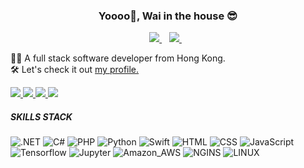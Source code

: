 <h3 align='center'> Yoooo👋, Wai in the house 😎 </h3>
<p align='center'>
  
  <a href="https://www.linkedin.com/in/shing-wai-chan-06824a188/">
    <img src="https://img.shields.io/badge/linkedin-%230077B5.svg?&style=for-the-badge&logo=linkedin&logoColor=white" />
  </a>&nbsp;&nbsp;
  <a href="https://github.com/wAikAp">
    <img src="https://img.shields.io/badge/GitHub-100000?style=for-the-badge&logo=github&logoColor=white" />        
  </a>&nbsp;&nbsp;
  
</p>

👨‍💻 A full stack software developer from Hong Kong.<br>
🛠️ Let's check it out <a href='https://waikap.github.io/portfolio-demo/'>my profile.</a><br>

<p align='left'>
  <a href="#">
    <img src="https://github-readme-stats.vercel.app/api?username=wAikAp&show_icons=true&count_private=true&theme=vue">
    <img src="https://github-readme-streak-stats.herokuapp.com/?user=waikap&theme=vue" >
    <img src="https://github-readme-stats.vercel.app/api/top-langs/?username=wAikAp&layout=compact&langs_count=10&theme=vue" >
    <img src="https://github-profile-summary-cards.vercel.app/api/cards/profile-details?username=wAikAp&theme=vue" >
    
  </a>
</p>

##### SKILLS STACK
  ![.NET](https://img.shields.io/badge/.NET-5C2D91?style=for-the-badge&logo=.net&logoColor=white)
  ![C#](https://img.shields.io/badge/C%23-239120?style=for-the-badge&logo=c-sharp&logoColor=white)
  ![PHP](https://img.shields.io/badge/PHP-777BB4?style=for-the-badge&logo=php&logoColor=white)
  ![Python](https://img.shields.io/badge/Python-14354C?style=for-the-badge&logo=python&logoColor=white)
  ![Swift](https://img.shields.io/badge/Swift-FA7343?style=for-the-badge&logo=swift&logoColor=white)
  ![HTML](https://img.shields.io/badge/HTML-239120?style=for-the-badge&logo=html5&logoColor=white)
  ![CSS](https://img.shields.io/badge/CSS-239120?&style=for-the-badge&logo=css3&logoColor=white)
  ![JavaScript](https://img.shields.io/badge/JavaScript-F7DF1E?style=for-the-badge&logo=javascript&logoColor=black)
  ![Tensorflow](https://img.shields.io/badge/TensorFlow-FF6F00?style=for-the-badge&logo=tensorflow&logoColor=white)
  ![Jupyter](https://img.shields.io/badge/Jupyter-F37626.svg?&style=for-the-badge&logo=Jupyter&logoColor=white)
  ![Amazon_AWS](https://img.shields.io/badge/Amazon_AWS-FF9900?style=for-the-badge&logo=amazonaws&logoColor=white)
  ![NGINS](https://img.shields.io/badge/Nginx-009639?style=for-the-badge&logo=nginx&logoColor=white)
  ![LINUX](https://img.shields.io/badge/Linux-FCC624?style=for-the-badge&logo=linux&logoColor=black)
